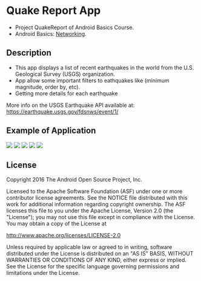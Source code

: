 # Quake Report App

* Project QuakeReport of Android Basics Course.
* Android Basics: [Networking](https://classroom.udacity.com/courses/ud843).

## Description

* This app displays a list of recent earthquakes in the world
from the U.S. Geological Survey (USGS) organization.
* App allow some important filters to eathquakes like (minimum magnitude, order by, etc).
* Getting more details for each earthquake


More info on the USGS Earthquake API available at:
https://earthquake.usgs.gov/fdsnws/event/1/

## Example of Application
![](https://github.com/YahiaAshraf74/QuakeReport/blob/master/screenshots/1.png)
![](https://github.com/YahiaAshraf74/QuakeReport/blob/master/screenshots/2.png)
![](https://github.com/YahiaAshraf74/QuakeReport/blob/master/screenshots/3.png)
![](https://github.com/YahiaAshraf74/QuakeReport/blob/master/screenshots/4.png)
![](https://github.com/YahiaAshraf74/QuakeReport/blob/master/screenshots/5.png)




License
-------

Copyright 2016 The Android Open Source Project, Inc.

Licensed to the Apache Software Foundation (ASF) under one or more contributor
license agreements.  See the NOTICE file distributed with this work for
additional information regarding copyright ownership.  The ASF licenses this
file to you under the Apache License, Version 2.0 (the "License"); you may not
use this file except in compliance with the License.  You may obtain a copy of
the License at

http://www.apache.org/licenses/LICENSE-2.0

Unless required by applicable law or agreed to in writing, software
distributed under the License is distributed on an "AS IS" BASIS, WITHOUT
WARRANTIES OR CONDITIONS OF ANY KIND, either express or implied.  See the
License for the specific language governing permissions and limitations under
the License.
